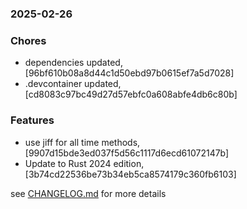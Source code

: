 ### 2025-02-26

### Chores
+ dependencies updated, [96bf610b08a8d44c1d50ebd97b0615ef7a5d7028]
+ .devcontainer updated, [cd8083c97bc49d27d57ebfc0a608abfe4db6c80b]

### Features
+ use jiff for all time methods, [9907d15bde3ed037f5d56c1117d6ecd61072147b]
+ Update to Rust 2024 edition, [3b74cd22536be73b34eb5ca8574179c360fb6103]

see <a href='https://github.com/mrjackwills/staticpi_backend/blob/main/CHANGELOG.md'>CHANGELOG.md</a> for more details
